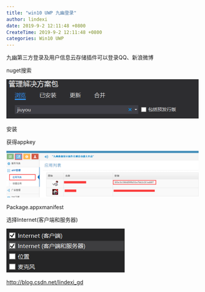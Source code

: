 ```yaml
---
title: "win10 UWP 九幽登录"
author: lindexi
date: 2019-9-2 12:11:48 +0800
CreateTime: 2019-9-2 12:11:48 +0800
categories: Win10 UWP
---
```


九幽第三方登录及用户信息云存储插件可以登录QQ、新浪微博

<!--more-->





<div id="toc"></div>

nuget搜索

![这里写图片描述](image/201611817115381.png)

安装

获得appkey

![这里写图片描述](image/201611817136114.png)

Package.appxmanifest

选择Internet(客户端和服务器)

![这里写图片描述](image/201611817148674.png)

http://blog.csdn.net/lindexi_gd





